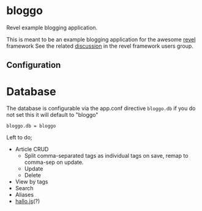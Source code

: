 # bloggo

Revel example blogging application.

This is meant to be an example blogging application for the awesome [revel](github.com/robfig/revel "revel") framework
See the related [discussion](https://groups.google.com/forum/#!topic/revel-framework/-Uy98Bsm4y8 "google groups discussion") in the revel framework users group.

## Configuration

# Database

The database is configurable via the app.conf directive `bloggo.db` if you do not set this it will default to "bloggo"

    bloggo.db = bloggo



Left to do;

*   Article CRUD
    * Split comma-separated tags as individual tags on save, remap to comma-sep on update.
    * Update
    * Delete
* View by tags
* Search
* Aliases
* [hallo.js](http://hallojs.org/ "inline editing")(?)
